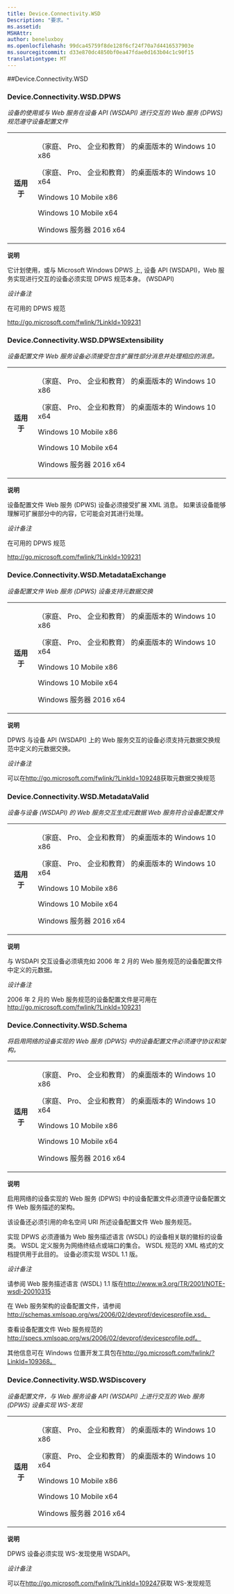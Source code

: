 ```yaml
---
title: Device.Connectivity.WSD
Description: "要求。"
ms.assetid: 
MSHAttr: 
author: beneluxboy
ms.openlocfilehash: 99dca45759f8de128f6cf24f70a7d4416537903e
ms.sourcegitcommit: d33e870dc4850bf0ea47fdae0d163b04c1c90f15
translationtype: MT
---
```

<!--
# Device.Connectivity.WSD

 - [Device.Connectivity.WSD](#device.connectivity.wsd)
-->

<a name="device.connectivity.wsd"></a>
##Device.Connectivity.WSD

### <a name="deviceconnectivitywsddpws"></a>Device.Connectivity.WSD.DPWS

*设备的使用或与 Web 服务在设备 API (WSDAPI) 进行交互的 Web 服务 (DPWS) 规范遵守设备配置文件*

<table>
<tr>
<th>适用于</th>
<td>
<p>（家庭、 Pro、 企业和教育） 的桌面版本的 Windows 10 x86</p>
<p>（家庭、 Pro、 企业和教育） 的桌面版本的 Windows 10 x64</p>
<p>Windows 10 Mobile x86</p>
<p>Windows 10 Mobile x64</p>
<p>Windows 服务器 2016 x64</p>
</td></tr></table>

**说明**

它计划使用，或与 Microsoft Windows DPWS 上, 设备 API (WSDAPI)，Web 服务实现进行交互的设备必须实现 DPWS 规范本身。 (WSDAPI)

*设计备注*

在可用的 DPWS 规范

<http://go.microsoft.com/fwlink/?LinkId=109231>

### <a name="deviceconnectivitywsddpwsextensibility"></a>Device.Connectivity.WSD.DPWSExtensibility

*设备配置文件 Web 服务设备必须接受包含扩展性部分消息并处理相应的消息。*

<table>
<tr>
<th>适用于</th>
<td>
<p>（家庭、 Pro、 企业和教育） 的桌面版本的 Windows 10 x86</p>
<p>（家庭、 Pro、 企业和教育） 的桌面版本的 Windows 10 x64</p>
<p>Windows 10 Mobile x86</p>
<p>Windows 10 Mobile x64</p>
<p>Windows 服务器 2016 x64</p>
</td></tr></table>

**说明**

设备配置文件 Web 服务 (DPWS) 设备必须接受扩展 XML 消息。 如果该设备能够理解可扩展部分中的内容，它可能会对其进行处理。

*设计备注*

在可用的 DPWS 规范

<http://go.microsoft.com/fwlink/?LinkId=109231>

### <a name="deviceconnectivitywsdmetadataexchange"></a>Device.Connectivity.WSD.MetadataExchange

*设备配置文件 Web 服务 (DPWS) 设备支持元数据交换*

<table>
<tr>
<th>适用于</th>
<td>
<p>（家庭、 Pro、 企业和教育） 的桌面版本的 Windows 10 x86</p>
<p>（家庭、 Pro、 企业和教育） 的桌面版本的 Windows 10 x64</p>
<p>Windows 10 Mobile x86</p>
<p>Windows 10 Mobile x64</p>
<p>Windows 服务器 2016 x64</p>
</td></tr></table>

**说明**

DPWS 与设备 API (WSDAPI) 上的 Web 服务交互的设备必须支持元数据交换规范中定义的元数据交换。

*设计备注*

可以在<http://go.microsoft.com/fwlink/?LinkId=109248>获取元数据交换规范

### <a name="deviceconnectivitywsdmetadatavalid"></a>Device.Connectivity.WSD.MetadataValid

*设备与设备 (WSDAPI) 的 Web 服务交互生成元数据 Web 服务符合设备配置文件*

<table>
<tr>
<th>适用于</th>
<td>
<p>（家庭、 Pro、 企业和教育） 的桌面版本的 Windows 10 x86</p>
<p>（家庭、 Pro、 企业和教育） 的桌面版本的 Windows 10 x64</p>
<p>Windows 10 Mobile x86</p>
<p>Windows 10 Mobile x64</p>
<p>Windows 服务器 2016 x64</p>
</td></tr></table>

**说明**

与 WSDAPI 交互设备必须填充如 2006 年 2 月的 Web 服务规范的设备配置文件中定义的元数据。

*设计备注*

2006 年 2 月的 Web 服务规范的设备配置文件是可用在<http://go.microsoft.com/fwlink/?LinkId=109231>

### <a name="deviceconnectivitywsdschema"></a>Device.Connectivity.WSD.Schema

*将启用网络的设备实现的 Web 服务 (DPWS) 中的设备配置文件必须遵守协议和架构。*

<table>
<tr>
<th>适用于</th>
<td>
<p>（家庭、 Pro、 企业和教育） 的桌面版本的 Windows 10 x86</p>
<p>（家庭、 Pro、 企业和教育） 的桌面版本的 Windows 10 x64</p>
<p>Windows 10 Mobile x86</p>
<p>Windows 10 Mobile x64</p>
<p>Windows 服务器 2016 x64</p>
</td></tr></table>

**说明**

启用网络的设备实现的 Web 服务 (DPWS) 中的设备配置文件必须遵守设备配置文件 Web 服务描述的架构。

该设备还必须引用的命名空间 URI 所述设备配置文件 Web 服务规范。

实现 DPWS 必须遵循为 Web 服务描述语言 (WSDL) 的设备相关联的徽标的设备类。 WSDL 定义服务为网络终结点或端口的集合。 WSDL 规范的 XML 格式的文档提供用于此目的。 设备必须实现 WSDL 1.1 版。

*设计备注*

请参阅 Web 服务描述语言 (WSDL) 1.1 版在<http://www.w3.org/TR/2001/NOTE-wsdl-20010315>

在 Web 服务架构的设备配置文件，请参阅<http://schemas.xmlsoap.org/ws/2006/02/devprof/devicesprofile.xsd。>

查看设备配置文件 Web 服务规范的<http://specs.xmlsoap.org/ws/2006/02/devprof/devicesprofile.pdf。>

其他信息可在 Windows 位置开发工具包在<http://go.microsoft.com/fwlink/?LinkId=109368。>

### <a name="deviceconnectivitywsdwsdiscovery"></a>Device.Connectivity.WSD.WSDiscovery

*设备配置文件，与 Web 服务设备 API (WSDAPI) 上进行交互的 Web 服务 (DPWS) 设备实现 WS-发现*

<table>
<tr>
<th>适用于</th>
<td>
<p>（家庭、 Pro、 企业和教育） 的桌面版本的 Windows 10 x86</p>
<p>（家庭、 Pro、 企业和教育） 的桌面版本的 Windows 10 x64</p>
<p>Windows 10 Mobile x86</p>
<p>Windows 10 Mobile x64</p>
<p>Windows 服务器 2016 x64</p>
</td></tr></table>

**说明**

DPWS 设备必须实现 WS-发现使用 WSDAPI。

*设计备注*

可以在<http://go.microsoft.com/fwlink/?LinkId=109247>获取 WS-发现规范

